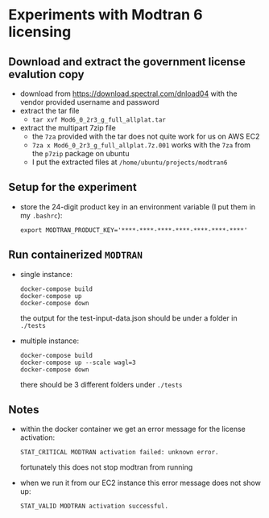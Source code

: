 # Experiments with Modtran 6 licensing

## Download and extract the government license evalution copy
-   download from https://download.spectral.com/dnload04 with the vendor provided
    username and password
-   extract the tar file
      -   `tar xvf Mod6_0_2r3_g_full_allplat.tar`
-   extract the multipart 7zip file
      -   the `7za` provided with the tar does not quite work for us on AWS EC2
      -   `7za x Mod6_0_2r3_g_full_allplat.7z.001` works with the `7za` from the `p7zip` package on ubuntu
      -   I put the extracted files at `/home/ubuntu/projects/modtran6`

## Setup for the experiment
-   store the 24-digit product key in an environment variable
    (I put them in my `.bashrc`):

        export MODTRAN_PRODUCT_KEY='****-****-****-****-****-****-****'

## Run containerized `MODTRAN`
-   single instance:

        docker-compose build
        docker-compose up
        docker-compose down

    the output for the test-input-data.json should be under a folder in `./tests`

-   multiple instance:

        docker-compose build
        docker-compose up --scale wagl=3
        docker-compose down

    there should be 3 different folders under `./tests`

## Notes
-   within the docker container we get an error message for the license activation:

        STAT_CRITICAL MODTRAN activation failed: unknown error.

    fortunately this does not stop modtran from running

-   when we run it from our EC2 instance this error message does not show up:

        STAT_VALID MODTRAN activation successful.
